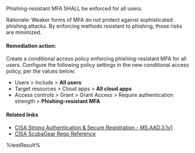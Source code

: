 Phishing-resistant MFA SHALL be enforced for all users.

Rationale: Weaker forms of MFA do not protect against sophisticated phishing attacks. By enforcing methods resistant to phishing, those risks are minimized.

#### Remediation action:

Create a conditional access policy enforcing phishing-resistant MFA for all users. Configure the following policy settings in the new conditional access policy, per the values below:

* Users > Include > **All users**
* Target resources > Cloud apps > **All cloud apps**
* Access controls > Grant > Grant Access > Require authentication strength > **Phishing-resistant MFA**

#### Related links

* [CISA Strong Authentication & Secure Registration - MS.AAD.3.1v1](https://github.com/cisagov/ScubaGear/blob/main/PowerShell/ScubaGear/baselines/aad.md#msaad31v1)
* [CISA ScubaGear Rego Reference](https://github.com/cisagov/ScubaGear/blob/main/PowerShell/ScubaGear/Rego/AADConfig.rego#L181)

<!--- Results --->
%testResult%
